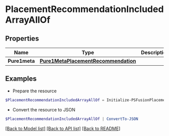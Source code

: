 # PlacementRecommendationIncludedArrayAllOf
## Properties

Name | Type | Description | Notes
------------ | ------------- | ------------- | -------------
**Pure1meta** | [**Pure1MetaPlacementRecommendation**](Pure1MetaPlacementRecommendation.md) |  | [optional] 

## Examples

- Prepare the resource
```powershell
$PlacementRecommendationIncludedArrayAllOf = Initialize-PSFusionPlacementRecommendationIncludedArrayAllOf  -Pure1meta null
```

- Convert the resource to JSON
```powershell
$PlacementRecommendationIncludedArrayAllOf | ConvertTo-JSON
```

[[Back to Model list]](../README.md#documentation-for-models) [[Back to API list]](../README.md#documentation-for-api-endpoints) [[Back to README]](../README.md)

